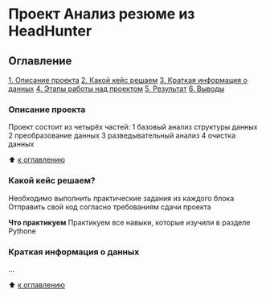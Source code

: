 # Проект Анализ резюме из HeadHunter

## Оглавление
[1. Описание проекта](.README.md#Описание-проекта)
[2. Какой кейс решаем](.README.md#Какой-кейс-решаем)
[3. Краткая информация о данных](.README.md#Краткая-информация-о-данных)
[4. Этапы работы над проектом](.README.md#Этапы-работы-над-проектом)
[5. Результат](.README.md#Результат)
[6. Выводы](.README.md#Выводы)

### Описание проекта
Проект состоит из четырёх частей:
1 базовый анализ структуры данных
2 преобразование данных
3 разведывательный анализ
4 очистка данных

:arrow_up: [к оглавлению]()

### Какой кейс решаем?
Необходимо выполнить практические задания из каждого блока
Отправить свой код согласно требованиям сдачи проекта


**Что практикуем**
Практикуем все навыки, которые изучили в разделе Pythone

### Краткая информация о данных
...

:arrow_up: [к оглавлению](.README.md#Оглавление)